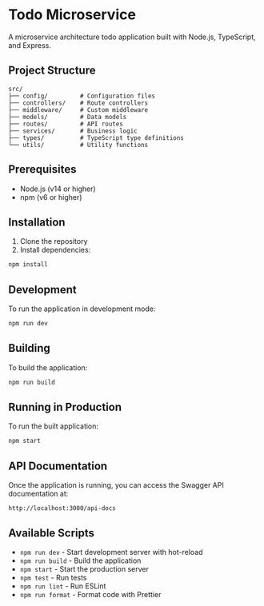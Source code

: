 # Todo Microservice

A microservice architecture todo application built with Node.js, TypeScript, and Express.

## Project Structure

```
src/
├── config/         # Configuration files
├── controllers/    # Route controllers
├── middleware/     # Custom middleware
├── models/         # Data models
├── routes/         # API routes
├── services/       # Business logic
├── types/          # TypeScript type definitions
└── utils/          # Utility functions
```

## Prerequisites

- Node.js (v14 or higher)
- npm (v6 or higher)

## Installation

1. Clone the repository
2. Install dependencies:
```bash
npm install
```

## Development

To run the application in development mode:

```bash
npm run dev
```

## Building

To build the application:

```bash
npm run build
```

## Running in Production

To run the built application:

```bash
npm start
```

## API Documentation

Once the application is running, you can access the Swagger API documentation at:

```
http://localhost:3000/api-docs
```

## Available Scripts

- `npm run dev` - Start development server with hot-reload
- `npm run build` - Build the application
- `npm start` - Start the production server
- `npm test` - Run tests
- `npm run lint` - Run ESLint
- `npm run format` - Format code with Prettier 